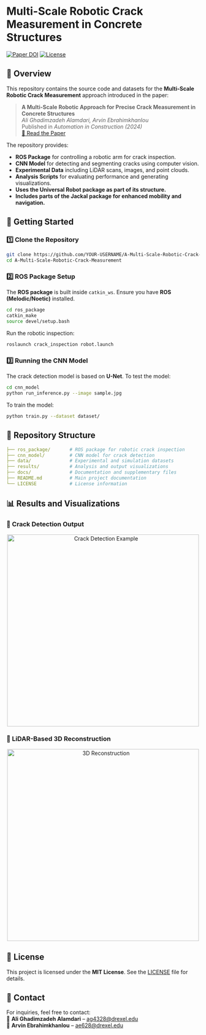 # Multi-Scale Robotic Crack Measurement in Concrete Structures

[![Paper DOI](https://img.shields.io/badge/DOI-10.1016/j.autcon.2023.105215-blue)](https://doi.org/10.1016/j.autcon.2023.105215)
[![License](https://img.shields.io/badge/License-MIT-green.svg)](LICENSE)

## 📖 Overview
This repository contains the source code and datasets for the **Multi-Scale Robotic Crack Measurement** approach introduced in the paper:

> **A Multi-Scale Robotic Approach for Precise Crack Measurement in Concrete Structures**  
> *Ali Ghadimzadeh Alamdari, Arvin Ebrahimkhanlou*  
> Published in *Automation in Construction (2024)*  
> [🔗 Read the Paper](https://doi.org/10.1016/j.autcon.2023.105215)

The repository provides:
- **ROS Package** for controlling a robotic arm for crack inspection.
- **CNN Model** for detecting and segmenting cracks using computer vision.
- **Experimental Data** including LiDAR scans, images, and point clouds.
- **Analysis Scripts** for evaluating performance and generating visualizations.
- **Uses the Universal Robot package as part of its structure.**
- **Includes parts of the Jackal package for enhanced mobility and navigation.**

## 🚀 Getting Started

### 1️⃣ Clone the Repository
```bash
git clone https://github.com/YOUR-USERNAME/A-Multi-Scale-Robotic-Crack-Measurement.git
cd A-Multi-Scale-Robotic-Crack-Measurement
```

### 2️⃣ ROS Package Setup
The **ROS package** is built inside `catkin_ws`. Ensure you have **ROS (Melodic/Noetic)** installed.

```bash
cd ros_package
catkin_make
source devel/setup.bash
```

Run the robotic inspection:
```bash
roslaunch crack_inspection robot.launch
```

### 3️⃣ Running the CNN Model
The crack detection model is based on **U-Net**. To test the model:
```bash
cd cnn_model
python run_inference.py --image sample.jpg
```

To train the model:
```bash
python train.py --dataset dataset/
```

## 📂 Repository Structure
```yaml
├── ros_package/       # ROS package for robotic crack inspection
├── cnn_model/         # CNN model for crack detection
├── data/              # Experimental and simulation datasets
├── results/           # Analysis and output visualizations
├── docs/              # Documentation and supplementary files
├── README.md          # Main project documentation
└── LICENSE            # License information
```

## 📊 Results and Visualizations

### 📌 Crack Detection Output
<div align="center">
    <img src="results/crack_detection_example.png" alt="Crack Detection Example" width="500">
</div>

### 📌 LiDAR-Based 3D Reconstruction
<div align="center">
    <img src="results/point_cloud_example.png" alt="3D Reconstruction" width="500">
</div>

## 📜 License
This project is licensed under the **MIT License**. See the [LICENSE](LICENSE) file for details.

## 📧 Contact
For inquiries, feel free to contact:  
📩 **Ali Ghadimzadeh Alamdari** – [ag4328@drexel.edu](mailto:ag4328@drexel.edu)  
📩 **Arvin Ebrahimkhanlou** – [ae628@drexel.edu](mailto:ae628@drexel.edu)
